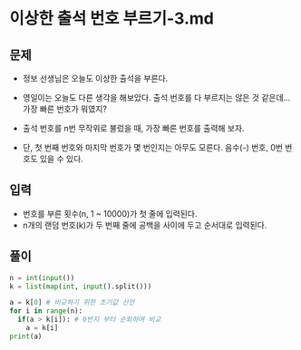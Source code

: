 # 이상한 출석 번호 부르기-3.md

## 문제
- 정보 선생님은 오늘도 이상한 출석을 부른다.

- 영일이는 오늘도 다른 생각을 해보았다.
출석 번호를 다 부르지는 않은 것 같은데... 가장 빠른 번호가 뭐였지?

- 출석 번호를 n번 무작위로 불렀을 때, 가장 빠른 번호를 출력해 보자.

- 단, 
첫 번째 번호와 마지막 번호가 몇 번인지는 아무도 모른다.
음수(-) 번호, 0번 번호도 있을 수 있다.

## 입력
- 번호를 부른 횟수(n, 1 ~ 10000)가 첫 줄에 입력된다.
- n개의 랜덤 번호(k)가 두 번째 줄에 공백을 사이에 두고 순서대로 입력된다.

## 풀이
``` Python
n = int(input())
k = list(map(int, input().split()))

a = k[0] # 비교하기 위한 초기값 선언
for i in range(n):
  if(a > k[i]): # 0번지 부터 순회하며 비교
    a = k[i]
print(a)
```
